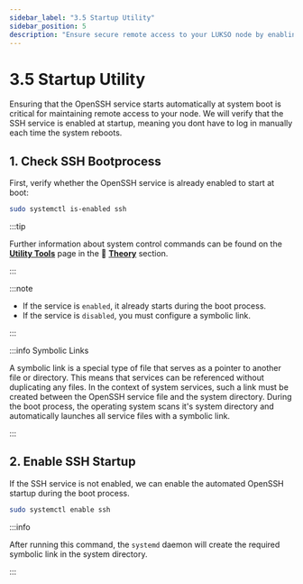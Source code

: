 ```yaml
---
sidebar_label: "3.5 Startup Utility"
sidebar_position: 5
description: "Ensure secure remote access to your LUKSO node by enabling SSH to start automatically at system boot using systemd."
---
```


# 3.5 Startup Utility

Ensuring that the OpenSSH service starts automatically at system boot is critical for maintaining remote access to your node. We will verify that the SSH service is enabled at startup, meaning you dont have to log in manually each time the system reboots.

## 1. Check SSH Bootprocess

First, verify whether the OpenSSH service is already enabled to start at boot:

```sh
sudo systemctl is-enabled ssh
```

:::tip

Further information about system control commands can be found on the [**Utility Tools**](/docs/theory/node-operation/utility-tools.md) page in the 🧠 [**Theory**](/docs/theory/preparations/node-specifications.md) section.

:::

:::note

- If the service is `enabled`, it already starts during the boot process.
- If the service is `disabled`, you must configure a symbolic link.

:::

:::info Symbolic Links

A symbolic link is a special type of file that serves as a pointer to another file or directory. This means that services can be referenced without duplicating any files. In the context of system services, such a link must be created between the OpenSSH service file and the system directory. During the boot process, the operating system scans it's system directory and automatically launches all service files with a symbolic link.

:::

## 2. Enable SSH Startup

If the SSH service is not enabled, we can enable the automated OpenSSH startup during the boot process.

```sh
sudo systemctl enable ssh
```

:::info

After running this command, the `systemd` daemon will create the required symbolic link in the system directory.

:::
